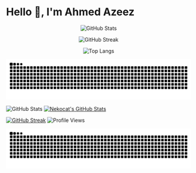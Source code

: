 

# Hello 👋, I'm Ahmed Azeez

<div align="center">
  
![GitHub Stats](https://github-readme-stats.vercel.app/api?username=mscazmy&show_icons=true&theme=dark)

![GitHub Streak](https://github-readme-streak-stats.herokuapp.com/?user=mscazmy&theme=dark)

![Top Langs](https://github-readme-stats.vercel.app/api/top-langs/?username=mscazmy&layout=compact&theme=dark)

![Snake animation](https://raw.githubusercontent.com/mscazmy/mscazmy/output/github-snake.svg)

</div>

![GitHub Stats](https://github-readme-stats.vercel.app/api?username=mscazmy&show_icons=true&theme=tokyonight) [![Nekocat's GitHub Stats](https://github-readme-stats.vercel.app/api?username=mscazmy&show_icons=true&theme=dark&hide_border=true)](https://github.com/anuraghazra/github-readme-stats)

[![GitHub Streak](https://github-readme-streak-stats.herokuapp.com/?user=mscazmy)](https://git.io/streak-stats)
![Profile Views](https://komarev.com/ghpvc/?username=mscazmy&color=blue)

![Snake animation](https://raw.githubusercontent.com/mscazmy/mscazmy/output/github-snake.svg)

